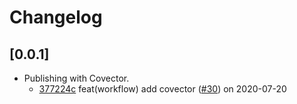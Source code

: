 # Changelog

## [0.0.1]

-   Publishing with Covector.
    -   [377224c](https://www.github.com/webview/webview_rust/commit/377224c29a8eb2393a6a5dfe3f2e510c57fa3147) feat(workflow) add covector ([#30](https://www.github.com/webview/webview_rust/pull/30)) on 2020-07-20
